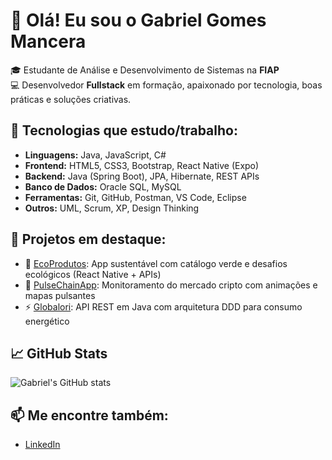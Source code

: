 # 👋 Olá! Eu sou o Gabriel Gomes Mancera

🎓 Estudante de Análise e Desenvolvimento de Sistemas na **FIAP**  
💻 Desenvolvedor **Fullstack** em formação, apaixonado por tecnologia, boas práticas e soluções criativas.

## 🚀 Tecnologias que estudo/trabalho:

- **Linguagens:** Java, JavaScript, C#
- **Frontend:** HTML5, CSS3, Bootstrap, React Native (Expo)
- **Backend:** Java (Spring Boot), JPA, Hibernate, REST APIs
- **Banco de Dados:** Oracle SQL, MySQL
- **Ferramentas:** Git, GitHub, Postman, VS Code, Eclipse
- **Outros:** UML, Scrum, XP, Design Thinking

## 🧪 Projetos em destaque:

- 🌿 [EcoProdutos](https://github.com/VictorHugo55/EcoProdutos): App sustentável com catálogo verde e desafios ecológicos (React Native + APIs)
- 💓 [PulseChainApp](https://github.com/GomesMancera/PulseChainApp): Monitoramento do mercado cripto com animações e mapas pulsantes
- ⚡ [Globalori](https://github.com/GomesMancera/Globalori): API REST em Java com arquitetura DDD para consumo energético

## 📈 GitHub Stats
![Gabriel's GitHub stats](https://github-readme-stats.vercel.app/api?username=GomesMancera&show_icons=true&theme=tokyonight)

## 📫 Me encontre também:

- [LinkedIn](https://www.linkedin.com/in/gabriel-gomes-788137204/)
